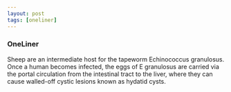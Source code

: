 ```yaml
---
layout: post
tags: [oneliner]
---
```



### OneLiner

Sheep are an intermediate host for the tapeworm Echinococcus granulosus. Once a human becomes infected, the eggs of E granulosus are carried via the portal circulation from the intestinal tract to the liver, where they can cause walled-off cystic lesions known as hydatid cysts.
